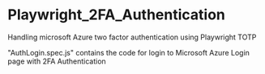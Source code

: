 # Playwright_2FA_Authentication
Handling microsoft Azure two factor authentication using Playwright TOTP

"AuthLogin.spec.js" contains the code for login to Microsoft Azure Login page with 2FA Authentication
